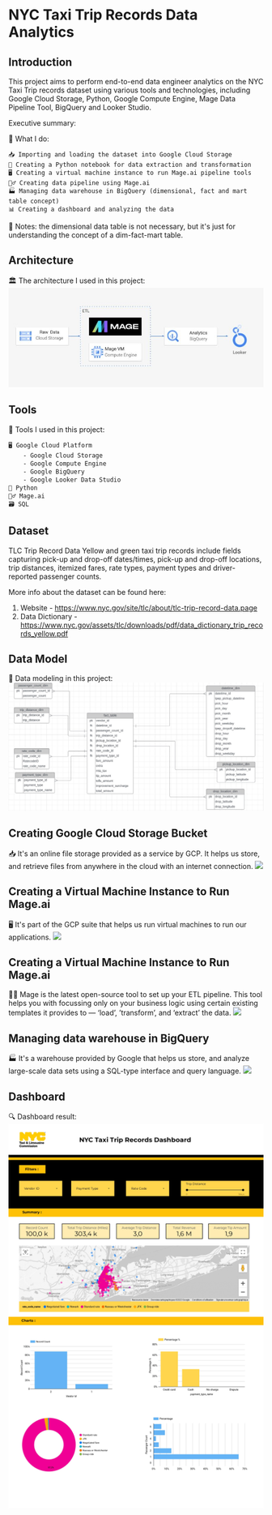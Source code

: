 # NYC Taxi Trip Records Data Analytics

## Introduction 
This project aims to perform end-to-end data engineer analytics on the NYC Taxi Trip records dataset using various tools and technologies, including Google Cloud Storage, Python, Google Compute Engine, Mage Data Pipeline Tool, BigQuery and Looker Studio. 

Executive summary: 

🔧 What I do:

    📥 Importing and loading the dataset into Google Cloud Storage
    🐍 Creating a Python notebook for data extraction and transformation
    🖥️ Creating a virtual machine instance to run Mage.ai pipeline tools
    🧙‍♂️ Creating data pipeline using Mage.ai 
    🏭 Managing data warehouse in BigQuery (dimensional, fact and mart table concept) 
    📊 Creating a dashboard and analyzing the data 
      
📒 Notes: the dimensional data table is not necessary, but it's just for understanding the concept of a dim-fact-mart table. 

## Architecture 
🏛️ The architecture I used in this project: 
<img src="etl-architecture.jpg">

## Tools 
🔧 Tools I used in this project:

    🖥️ Google Cloud Platform
        - Google Cloud Storage 
        - Google Compute Engine 
        - Google BigQuery 
        - Google Looker Data Studio 
    🐍 Python 
    🧙‍♂️ Mage.ai 
    🗃️ SQL

## Dataset 
TLC Trip Record Data Yellow and green taxi trip records include fields capturing pick-up and drop-off dates/times, pick-up and drop-off locations, trip distances, itemized fares, rate types, payment types and driver-reported passenger counts.

More info about the dataset can be found here:

1. Website - https://www.nyc.gov/site/tlc/about/tlc-trip-record-data.page
2. Data Dictionary - https://www.nyc.gov/assets/tlc/downloads/pdf/data_dictionary_trip_records_yellow.pdf

## Data Model 
📑 Data modeling in this project: 
<img src="nyctaxi-data-model.jpg">

## Creating Google Cloud Storage Bucket 
📥 It's an online file storage provided as a service by GCP. It helps us store, and retrieve files from anywhere in the cloud with an internet connection.
<img src="img/Google Cloud Storage - Bucket.png">

## Creating a Virtual Machine Instance to Run Mage.ai 
🖥️ It's part of the GCP suite that helps us run virtual machines to run our applications. 
<img src="img/Vm Instance.png"> 

## Creating a Virtual Machine Instance to Run Mage.ai 
🧙‍♂️ Mage is the latest open-source tool to set up your ETL pipeline. This tool helps you with focussing only on your business logic using certain existing templates it provides to — ‘load’, ’transform’, and ‘extract’ the data. 
<img src="img/mage pipeline.png"> 

## Managing data warehouse in BigQuery 
🏭 It's a warehouse provided by Google that helps us store, and analyze large-scale data sets using a SQL-type interface and query language. 
<img src="img/BigQuery.png"> 

## Dashboard 
🔍 Dashboard result: 
<img src="NYC_Taxi_Trip_Records_Dashboard_page-0001.jpg">
<img src="NYC_Taxi_Trip_Records_Dashboard_page-0002.jpg"> 
